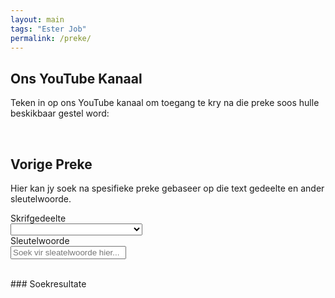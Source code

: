 ```yaml
---
layout: main
tags: "Ester Job"
permalink: /preke/
---
```

<script>    
    function onSearch(sender){
      var selBoek = document.getElementById("boek");
      var inpText = document.getElementById("keywords");
      //search.search("" + selBoek.value + " " + inpText.value);
    };
</script>  

## Ons YouTube Kanaal
Teken in op ons YouTube kanaal om toegang te kry na die preke soos hulle beskikbaar gestel word: 
<div class="g-ytsubscribe" data-channelid="UC0ZP4XfiYIW-CgGgnnmV-2Q" data-layout="default" data-count="hidden"></div>
<br/>

## Vorige Preke
Hier kan jy soek na spesifieke preke gebaseer op die text gedeelte en ander sleutelwoorde.
<br/>

<div class="filterContainer">
  <form action="/action_page.php">
    <div class="row">
      <div class="col-25">
        <label for="boek">Skrifgedeelte</label>
      </div>
      <div class="col-75">
        <select id="boek" name="boek" onchange="onSearch()">
          <option value="blank"></option>
          <option value="Genesis">Genesis</option>
          <option value="Eksodus">Eksodus</option>
          <option value="Levitikus">Levitikus</option>
          <option value="Numeri">Numeri</option>
          <option value="Deuteronomium">Deuteronomium</option>
          <option value="Josua">Josua</option>
          <option value="Rigters">Rigters</option>
          <option value="Rut">Rut</option>
          <option value="1 Samuel">1 Samuel</option>
          <option value="2 Samuel">2 Samuel</option>
          <option value="1 Konings">1 Konings</option>
          <option value="2 Konings">2 Konings</option>
          <option value="1 Kronieke">1 Kronieke</option>
          <option value="2 Kronieke">2 Kronieke</option>
          <option value="Esra">Esra</option>
          <option value="Nehemia">Nehemia</option>
          <option value="Ester">Ester</option>
          <option value="Job">Job</option>
          <option value="Psalms">Psalms</option>
          <option value="Spreuke van Salomo">Spreuke van Salomo</option>
          <option value="Prediker">Prediker</option>
          <option value="Hooglied van Salomo">Hooglied van Salomo</option>
          <option value="Jesaja">Jesaja</option>
          <option value="Jeremia">Jeremia</option>
          <option value="Klaagliedere van Jeremia">Klaagliedere van Jeremia</option>
          <option value="Esegiël">Esegiël</option>
          <option value="Daniël">Daniël</option>
          <option value="Hosea">Hosea</option>
          <option value="Joël">Joël</option>
          <option value="Amos">Amos</option>
          <option value="Obadja">Obadja</option>
          <option value="Jona">Jona</option>
          <option value="Miga">Miga</option>
          <option value="Nahum">Nahum</option>
          <option value="Habakuk">Habakuk</option>
          <option value="Sefanja">Sefanja</option>
          <option value="Haggai">Haggai</option>
          <option value="Sagaria">Sagaria</option>
          <option value="Maleagi">Maleagi</option>
          <option value="Matteus">Matteus</option>
          <option value="Markus">Markus</option>
          <option value="Lukas">Lukas</option>
          <option value="Johannes">Johannes</option>
          <option value="Die handelinge van die apostels">Die handelinge van die apostels</option>
          <option value="Romeine">Romeine</option>
          <option value="1 Korintiërs ">1 Korintiërs </option>
          <option value="2 Korintiërs">2 Korintiërs</option>
          <option value="Galasiërs">Galasiërs</option>
          <option value="Effesiërs">Effesiërs</option>
          <option value="Filippense">Filippense</option>
          <option value="Kolossense">Kolossense</option>
          <option value="1 Tessalonisense">1 Tessalonisense</option>
          <option value="2 Tessalonisense">2 Tessalonisense</option>
          <option value="1 Timoteus">1 Timoteus</option>
          <option value="2 Timoteus">2 Timoteus</option>
          <option value="Titus ">Titus </option>
          <option value="Filemon">Filemon</option>
          <option value="Hebreërs">Hebreërs</option>
          <option value="Jakobus">Jakobus</option>
          <option value="1 Petrus">1 Petrus</option>
          <option value="2 Petrus">2 Petrus</option>
          <option value="1 Johannes">1 Johannes</option>
          <option value="2 Johannes">2 Johannes</option>
          <option value="3 Johannes">3 Johannes</option>
          <option value="Judas">Judas</option>
          <option value="Die openbaring">Die openbaring</option>
        </select>
      </div>
    </div> 
    <div class="row">
      <div class="col-25">
        <label for="keywords">Sleutelwoorde</label>
      </div>
      <div class="col-75">
        <input type="text" id="keywords" name="keywords" placeholder="Soek vir sleatelwoorde hier..." oninput="onSearch()">
      </div>
    </div>
  </form>
</div>
<br/>
### Soekresultate
<div id="results" class="grid-container">
</div> 
